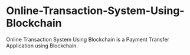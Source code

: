 # Online-Transaction-System-Using-Blockchain
Online Transaction System Using Blockchain is a Payment Transfer Application using Blockchain.

